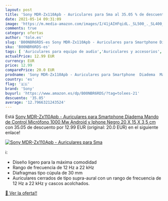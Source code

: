 ```yaml
---
layout: post
title: 'Sony MDR-Zx110Apb - Auriculares para Sma al 35.05 % de descuento'
date: 2021-05-14 09:31:09
image: 'https://m.media-amazon.com/images/I/41jAIHFqidL._SL500_._SL400_.jpg'
comments: true
category: ofertas
author: 'tole.es'
slug: 'B00NBR6RDS-es Sony MDR-Zx110Apb - Auriculares para Smartphone Diadema...'
sku: 'B00NBR6RDS-es'
tags: [ 'Auriculares para equipo de audio','Auriculares y accesorios','Electrónica','iphone','sony', ]
actualPrice: 12.99 EUR
currency: EUR
price: 12.99
comparePrice: 20.0 EUR
prodname: 'Sony MDR-Zx110Apb - Auriculares para Smartphone  Diadema  Mando de Control  Micrófono  1000 Mw  Android y Iphone   Negro  20 X 15 X 3 5 cm'
country: 'es'
flag: '🇪🇸'
brand: 'Sony'
buyurl: 'https://www.amazon.es/dp/B00NBR6RDS/?tag=tolees-21'
descuento: '35.05'
average: '12.7966321243524'
---
```


Está [Sony MDR-Zx110Apb - Auriculares para Smartphone  Diadema  Mando de Control  Micrófono  1000 Mw  Android y Iphone   Negro  20 X 15 X 3 5 cm](https://www.amazon.es/dp/B00NBR6RDS/?tag=tolees-21) con 35.05 de descuento por 12.99 EUR (original: 20.0 EUR) en el siguiente enlace!

[![Sony MDR-Zx110Apb - Auriculares para Sma](https://m.media-amazon.com/images/I/41jAIHFqidL._SL500_._SL400_.jpg)](https://www.amazon.es/dp/B00NBR6RDS/?tag=tolees-21)

ℹ️:

- Diseño ligero para la máxima comodidad
- Rango de frecuencia de 12 Hz a 22 kHz
- Diafragmas tipo cúpula de 30 mm
- Auriculares cerrados de tipo supra-aural con un rango de frecuencia de 12 Hz a 22 kHz y cascos acolchados.

[🛒 Ver la oferta!!](https://www.amazon.es/dp/B00NBR6RDS/?tag=tolees-21)
